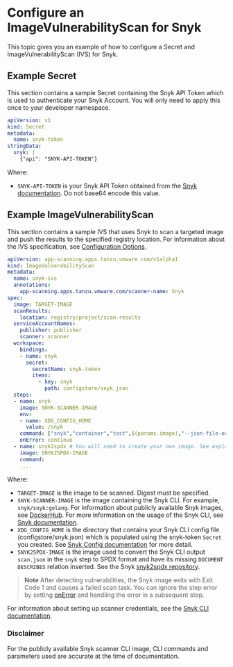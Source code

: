 
# Configure an ImageVulnerabilityScan for Snyk

This topic gives you an example of how to configure a Secret and ImageVulnerabilityScan (IVS) for Snyk.

## <a id="secret-example"></a> Example Secret
This section contains a sample Secret containing the Snyk API Token which is used to authenticate your Snyk Account. You will only need to apply this once to your developer namespace.

```yaml
apiVersion: v1
kind: Secret
metadata:
  name: snyk-token
stringData:
  snyk: |
    {"api": "SNYK-API-TOKEN"}
```

Where:

- `SNYK-API-TOKEN` is your Snyk API Token obtained from the [Snyk documentation](https://docs.snyk.io/snyk-cli/authenticate-the-cli-with-your-account). Do not base64 encode this value.

## <a id="example"></a> Example ImageVulnerabilityScan
This section contains a sample IVS that uses Snyk to scan a targeted image and push the results to the specified registry location.
For information about the IVS specification, see [Configuration Options](ivs-create-your-own.hbs.md#img-vuln-config-options).
```yaml
apiVersion: app-scanning.apps.tanzu.vmware.com/v1alpha1
kind: ImageVulnerabilityScan
metadata:
  name: snyk-ivs
  annotations:
    app-scanning.apps.tanzu.vmware.com/scanner-name: Snyk
spec:
  image: TARGET-IMAGE
  scanResults:
    location: registry/project/scan-results
  serviceAccountNames:
    publisher: publisher
    scanner: scanner
  workspace:
    bindings:
    - name: snyk
      secret:
        secretName: snyk-token
        items:
          - key: snyk
            path: configstore/snyk.json
  steps:
  - name: snyk
    image: SNYK-SCANNER-IMAGE
    env:
    - name: XDG_CONFIG_HOME
      value: /snyk
    command: ["snyk","container","test",$(params.image),"--json-file-output=scan.json"]
    onError: continue
  - name: snyk2spdx # You will need to create your own image. See explanation below.
    image: SNYK2SPDX-IMAGE
    command:
    ....
```

Where:

- `TARGET-IMAGE` is the image to be scanned.  Digest must be specified.
- `SNYK-SCANNER-IMAGE` is the image containing the Snyk CLI. For example, `snyk/snyk:golang`. For information about publicly available Snyk images, see [DockerHub](https://hub.docker.com/r/snyk/snyk). For more information on the usage of the Snyk CLI, see [Snyk documentation](https://docs.snyk.io/snyk-cli).
- `XDG_CONFIG_HOME` is the directory that contains your Snyk CLI config file (configstore/snyk.json) which is populated using the snyk-token `Secret` you created. See [Snyk Config documentation](https://docs.snyk.io/snyk-cli/commands/config) for more detail.
- `SNYK2SPDX-IMAGE` is the image used to convert the Snyk CLI output `scan.json` in the `snyk` step to SPDX format and have its missing `DOCUMENT DESCRIBES` relation inserted. See the Snyk [snyk2spdx repository](https://github.com/snyk-tech-services/snyk2spdx).

> **Note** After detecting vulnerabilities, the Snyk image exits with Exit Code 1 and causes a failed scan task. You can ignore the step error by setting [onError](https://tekton.dev/docs/pipelines/tasks/#specifying-onerror-for-a-step) and handling the error in a subsequent step.

For information about setting up scanner credentials, see the [Snyk CLI documentation](https://docs.snyk.io/snyk-cli/commands/config).

### <a id="disclaimer"></a> Disclaimer
For the publicly available Snyk scanner CLI image, CLI commands and parameters used are accurate at the time of documentation.